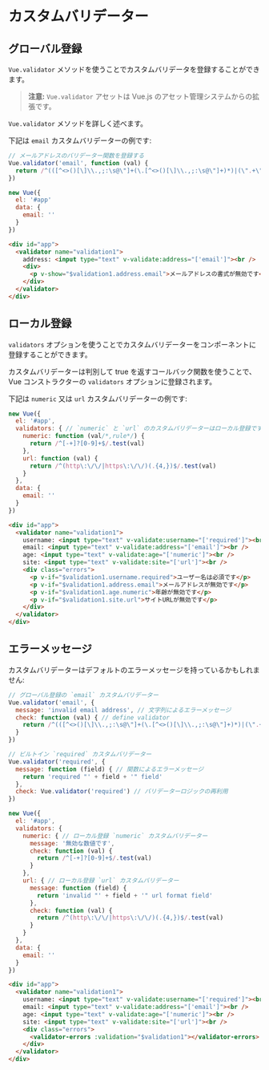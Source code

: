 # カスタムバリデーター

## グローバル登録
`Vue.validator` メソッドを使うことでカスタムバリデータを登録することができます。

> **注意:** `Vue.validator` アセットは Vue.js のアセット管理システムからの拡張です。

`Vue.validator` メソッドを詳しく述べます。

下記は `email` カスタムバリデーターの例です:

```javascript
// メールアドレスのバリデーター関数を登録する
Vue.validator('email', function (val) {
  return /^(([^<>()[\]\\.,;:\s@\"]+(\.[^<>()[\]\\.,;:\s@\"]+)*)|(\".+\"))@((\[[0-9]{1,3}\.[0-9]{1,3}\.[0-9]{1,3}\.[0-9]{1,3}\])|(([a-zA-Z\-0-9]+\.)+[a-zA-Z]{2,}))$/.test(val)
})

new Vue({
  el: '#app'
  data: {
    email: ''
  }
})
```
```html
<div id="app">
  <validator name="validation1">
    address: <input type="text" v-validate:address="['email']"><br />
    <div>
      <p v-show="$validation1.address.email">メールアドレスの書式が無効です</p>
    </div>
  </validator>
</div>
```

## ローカル登録
`validators` オプションを使うことでカスタムバリデーターをコンポーネントに登録することができます。

カスタムバリデーターは判別して true を返すコールバック関数を使うことで、 Vue コンストラクターの `validators` オプションに登録されます。

下記は `numeric` 又は `url` カスタムバリデーターの例です:

```javascript
new Vue({
  el: '#app',
  validators: { // `numeric` と `url` のカスタムバリデーターはローカル登録です。
    numeric: function (val/*,rule*/) {
      return /^[-+]?[0-9]+$/.test(val)
    },
    url: function (val) {
      return /^(http\:\/\/|https\:\/\/)(.{4,})$/.test(val)
    }
  },
  data: {
    email: ''
  }
})
```

```html
<div id="app">
  <validator name="validation1">
    username: <input type="text" v-validate:username="['required']"><br />
    email: <input type="text" v-validate:address="['email']"><br />
    age: <input type="text" v-validate:age="['numeric']"><br />
    site: <input type="text" v-validate:site="['url']"><br />
    <div class="errors">
      <p v-if="$validation1.username.required">ユーザー名は必須です</p>
      <p v-if="$validation1.address.email">メールアドレスが無効です</p>
      <p v-if="$validation1.age.numeric">年齢が無効です</p>
      <p v-if="$validation1.site.url">サイトURLが無効です</p>
    </div>
  </validator>
</div>
```

## エラーメッセージ

カスタムバリデーターはデフォルトのエラーメッセージを持っているかもしれません:

```javascript
// グローバル登録の `email` カスタムバリデーター
Vue.validator('email', {
  message: 'invalid email address', // 文字列によるエラーメッセージ
  check: function (val) { // define validator
    return /^(([^<>()[\]\\.,;:\s@\"]+(\.[^<>()[\]\\.,;:\s@\"]+)*)|(\".+\"))@((\[[0-9]{1,3}\.[0-9]{1,3}\.[0-9]{1,3}\.[0-9]{1,3}\])|(([a-zA-Z\-0-9]+\.)+[a-zA-Z]{2,}))$/.test(val)
  }
})

// ビルトイン `required` カスタムバリデーター
Vue.validator('required', {
  message: function (field) { // 関数によるエラーメッセージ
    return 'required "' + field + '" field'
  },
  check: Vue.validator('required') // バリデーターロジックの再利用
})

new Vue({
  el: '#app',
  validators: {
    numeric: { // ローカル登録 `numeric` カスタムバリデーター
      message: '無効な数値です',
      check: function (val) {
        return /^[-+]?[0-9]+$/.test(val)
      }
    },
    url: { // ローカル登録 `url` カスタムバリデーター
      message: function (field) {
        return 'invalid "' + field + '" url format field'
      },
      check: function (val) {
        return /^(http\:\/\/|https\:\/\/)(.{4,})$/.test(val)
      }
    }
  },
  data: {
    email: ''
  }
})
```

```html
<div id="app">
  <validator name="validation1">
    username: <input type="text" v-validate:username="['required']"><br />
    email: <input type="text" v-validate:address="['email']"><br />
    age: <input type="text" v-validate:age="['numeric']"><br />
    site: <input type="text" v-validate:site="['url']"><br />
    <div class="errors">
      <validator-errors :validation="$validation1"></validator-errors>
    </div>
  </validator>
</div>
```
